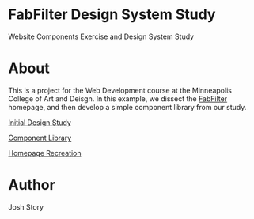 # FabFilter Design System Study
Website Components Exercise and Design System Study

# About
This is a project for the Web Development course at the Minneapolis College of Art and Deisgn. In this example, we dissect the <a href="https://www.fabfilter.com">FabFilter</a> homepage, and then develop a simple component library from our study.

<p><a href="https://jlstory.github.io/components/assets/design-study.pdf" target="_blank" rel="noopener">Initial Design Study</a></p>
<p><a href="https://jlstory.github.io/components/components/index.html">Component Library</a></p>
<p><a href="https://jlstory.github.io/components/index.html">Homepage Recreation</a></p>

# Author 
Josh Story
